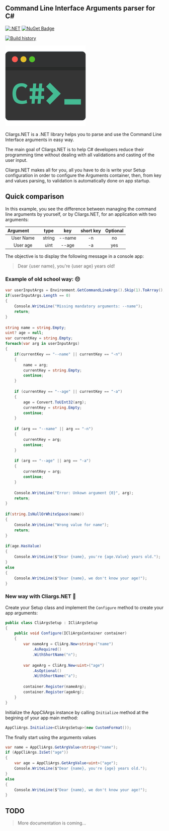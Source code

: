 ## Command Line Interface Arguments parser for C#

[![.NET](https://github.com/YounesCheikh/Cliargs.NET/actions/workflows/dotnet.yml/badge.svg?branch=main)](https://github.com/YounesCheikh/Cliargs.NET/actions/workflows/dotnet.yml)
[![NuGet Badge](https://buildstats.info/nuget/Cliargs.NET)](https://www.nuget.org/packages/Cliargs.NET/)

[![Build history](https://buildstats.info/github/chart/younescheikh/Cliargs.NET)](https://buildstats.info/github/chart/younescheikh/Cliargs.NET)

![image](https://raw.githubusercontent.com/YounesCheikh/Cliargs.NET/main/Cliargs.png)


Cliargs.NET is a .NET library helps you to parse and use the Command Line Interface arguments in easy way. 

The main goal of Cliargs.NET is to help C# developers reduce their programming time without dealing with all validations and casting of the user input. 

Cliargs.NET makes all for you, all you have to do is write your Setup configuration in order to configure the Arguments container, then, from key and values parsing, to validation is automatically done on app startup. 

## Quick comparison 

In this example, you see the difference between managing the command line arguments by yourself, or by Cliargs.NET, for an application with two arguments:

| Argument &nbsp; &nbsp; &nbsp; &nbsp; | type | key | short key | Optional |
| :---: | :---: | :---: | :---: | :---: |
| User Name | string | --name | -n | no |
| User age | uint | --age | -a | yes |

The objective is to display the following message in a console app: 
> Dear {user name}, you're {user age} years old!


### Example of old school way: 😔

```csharp
var userInputArgs = Environment.GetCommandLineArgs().Skip(1).ToArray();
if(userInputArgs.Length == 0)
{
    Console.WriteLine("Missing mandatory arguments: --name");
    return;
}

string name = string.Empty;
uint? age = null;
var currentKey = string.Empty;
foreach(var arg in userInputArgs)
{
    if(currentKey == "--name" || currentKey == "-n")
    {
        name = arg;
        currentKey = string.Empty;
        continue;
    }

    if (currentKey == "--age" || currentKey == "-a")
    {
        age = Convert.ToUInt32(arg);
        currentKey = string.Empty;
        continue;
    }

    if (arg == "--name" || arg == "-n")
    {
        currentKey = arg;
        continue;
    }

    if (arg == "--age" || arg == "-a")
    {
        currentKey = arg;
        continue;
    }

    Console.WriteLine("Error: Unkown argument {0}", arg);
    return;
}

if(string.IsNullOrWhiteSpace(name))
{
    Console.WriteLine("Wrong value for name");
    return;
}

if(age.HasValue)
{
    Console.WriteLine($"Dear {name}, you're {age.Value} years old.");
}
else
{
    Console.WriteLine($"Dear {name}, we don't know your age!");
}
```

### New way with Cliargs.NET 🤩

Create your Setup class and implement the `Configure` method to create your app arguments: 

```csharp
public class CliArgsSetup : ICliArgsSetup
{
    public void Configure(ICliArgsContainer container)
    {
        var nameArg = CliArg.New<string>("name")
            .AsRequired()
            .WithShortName("n");

        var ageArg = CliArg.New<uint>("age")
            .AsOptional()
            .WithShortName("a");

        container.Register(nameArg);
        container.Register(ageArg);
    }
}
```

Initialize the AppCliArgs instance by calling `Initialize` method at the begining of your app main method: 

```csharp 
AppCliArgs.Initialize<CliArgsSetup>(new CustomFormat());
```

The finally start using the arguments values

```csharp 
var name = AppCliArgs.GetArgValue<string>("name");
if (AppCliArgs.IsSet("age"))
{
    var age = AppCliArgs.GetArgValue<uint>("age");
    Console.WriteLine($"Dear {name}, you're {age} years old.");
}
else
{
    Console.WriteLine($"Dear {name}, we don't know your age!");
}
```

## TODO 
> More documentation is coming... 
